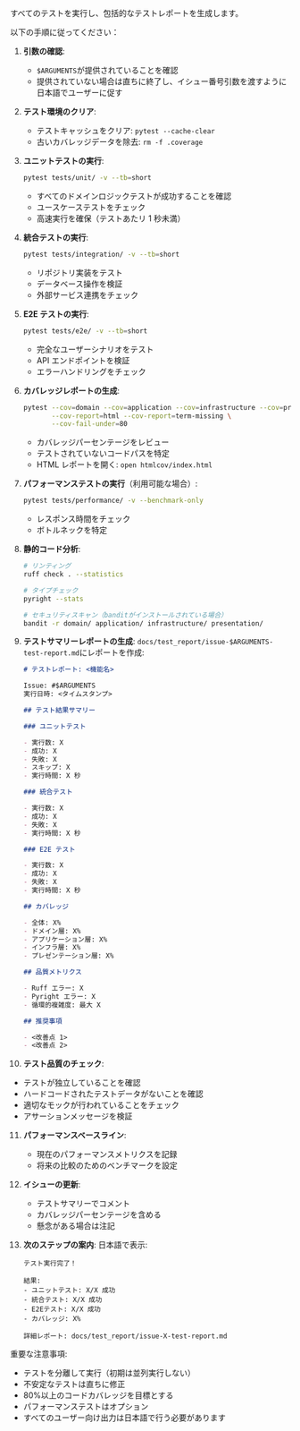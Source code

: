 すべてのテストを実行し、包括的なテストレポートを生成します。

以下の手順に従ってください：

1. **引数の確認**:

   - `$ARGUMENTS`が提供されていることを確認
   - 提供されていない場合は直ちに終了し、イシュー番号引数を渡すように日本語でユーザーに促す

2. **テスト環境のクリア**:

   - テストキャッシュをクリア: `pytest --cache-clear`
   - 古いカバレッジデータを除去: `rm -f .coverage`

3. **ユニットテストの実行**:

   ```bash
   pytest tests/unit/ -v --tb=short
   ```

   - すべてのドメインロジックテストが成功することを確認
   - ユースケーステストをチェック
   - 高速実行を確保（テストあたリ 1 秒未満）

4. **統合テストの実行**:

   ```bash
   pytest tests/integration/ -v --tb=short
   ```

   - リポジトリ実装をテスト
   - データベース操作を検証
   - 外部サービス連携をチェック

5. **E2E テストの実行**:

   ```bash
   pytest tests/e2e/ -v --tb=short
   ```

   - 完全なユーザーシナリオをテスト
   - API エンドポイントを検証
   - エラーハンドリングをチェック

6. **カバレッジレポートの生成**:

   ```bash
   pytest --cov=domain --cov=application --cov=infrastructure --cov=presentation \
          --cov-report=html --cov-report=term-missing \
          --cov-fail-under=80
   ```

   - カバレッジパーセンテージをレビュー
   - テストされていないコードパスを特定
   - HTML レポートを開く: `open htmlcov/index.html`

7. **パフォーマンステストの実行**（利用可能な場合）:

   ```bash
   pytest tests/performance/ -v --benchmark-only
   ```

   - レスポンス時間をチェック
   - ボトルネックを特定

8. **静的コード分析**:

   ```bash
   # リンティング
   ruff check . --statistics

   # タイプチェック
   pyright --stats

   # セキュリティスキャン（banditがインストールされている場合）
   bandit -r domain/ application/ infrastructure/ presentation/
   ```

9. **テストサマリーレポートの生成**:
   `docs/test_report/issue-$ARGUMENTS-test-report.md`にレポートを作成:

   ```markdown
   # テストレポート: <機能名>

   Issue: #$ARGUMENTS
   実行日時: <タイムスタンプ>

   ## テスト結果サマリー

   ### ユニットテスト

   - 実行数: X
   - 成功: X
   - 失敗: X
   - スキップ: X
   - 実行時間: X 秒

   ### 統合テスト

   - 実行数: X
   - 成功: X
   - 失敗: X
   - 実行時間: X 秒

   ### E2E テスト

   - 実行数: X
   - 成功: X
   - 失敗: X
   - 実行時間: X 秒

   ## カバレッジ

   - 全体: X%
   - ドメイン層: X%
   - アプリケーション層: X%
   - インフラ層: X%
   - プレゼンテーション層: X%

   ## 品質メトリクス

   - Ruff エラー: X
   - Pyright エラー: X
   - 循環的複雑度: 最大 X

   ## 推奨事項

   - <改善点 1>
   - <改善点 2>
   ```

10. **テスト品質のチェック**:

- テストが独立していることを確認
- ハードコードされたテストデータがないことを確認
- 適切なモックが行われていることをチェック
- アサーションメッセージを検証

11. **パフォーマンスベースライン**:

    - 現在のパフォーマンスメトリクスを記録
    - 将来の比較のためのベンチマークを設定

12. **イシューの更新**:

    - テストサマリーでコメント
    - カバレッジパーセンテージを含める
    - 懸念がある場合は注記

13. **次のステップの案内**:
    日本語で表示:

    ```
    テスト実行完了！

    結果:
    - ユニットテスト: X/X 成功
    - 統合テスト: X/X 成功
    - E2Eテスト: X/X 成功
    - カバレッジ: X%

    詳細レポート: docs/test_report/issue-X-test-report.md
    ```

重要な注意事項:

- テストを分離して実行（初期は並列実行しない）
- 不安定なテストは直ちに修正
- 80%以上のコードカバレッジを目標とする
- パフォーマンステストはオプション
- すべてのユーザー向け出力は日本語で行う必要があります
